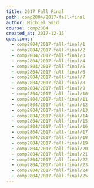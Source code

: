```yaml
---
title: 2017 Fall Final
path: comp2804/2017-fall-final
author: Michiel Smid
course: comp2804
created_at: 2017-12-15
questions:
  - comp2804/2017-fall-final/1
  - comp2804/2017-fall-final/2
  - comp2804/2017-fall-final/3
  - comp2804/2017-fall-final/4
  - comp2804/2017-fall-final/5
  - comp2804/2017-fall-final/6
  - comp2804/2017-fall-final/7
  - comp2804/2017-fall-final/8
  - comp2804/2017-fall-final/9
  - comp2804/2017-fall-final/10
  - comp2804/2017-fall-final/11
  - comp2804/2017-fall-final/12
  - comp2804/2017-fall-final/13
  - comp2804/2017-fall-final/14
  - comp2804/2017-fall-final/15
  - comp2804/2017-fall-final/16
  - comp2804/2017-fall-final/17
  - comp2804/2017-fall-final/18
  - comp2804/2017-fall-final/19
  - comp2804/2017-fall-final/20
  - comp2804/2017-fall-final/21
  - comp2804/2017-fall-final/22
  - comp2804/2017-fall-final/23
  - comp2804/2017-fall-final/24
  - comp2804/2017-fall-final/25
---
```

